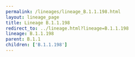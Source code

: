 ```yaml
---
permalink: /lineages/lineage_B.1.1.198.html
layout: lineage_page
title: Lineage B.1.1.198
redirect_to: ../lineage.html?lineage=B.1.1.198
lineage: B.1.1.198
parent: B.1.1
children: ['B.1.1.198']
---
```

